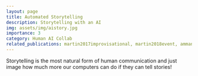```yaml
---
layout: page
title: Automated Storytelling
description: Storytelling with an AI
img: assets/img/aistory.jpg
importance: 3
category: Human AI Collab
related_publications: martin2017improvisational, martin2018event, ammanabrolu20story, ammanabrolu2020automated
---
```


Storytelling is the most natural form of human communication and just image how much more our computers can do if they can tell stories!
